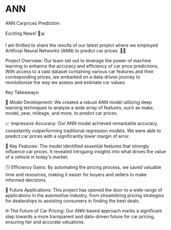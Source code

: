 # ANN
ANN Carprices Prediction

Exciting News! 🚗📊

I am thrilled to share the results of our latest project where we employed Artificial Neural Networks (ANN) to predict car prices. 🤖🚀

Project Overview:
Our team set out to leverage the power of machine learning to enhance the accuracy and efficiency of car price predictions. With access to a vast dataset containing various car features and their corresponding prices, we embarked on a data-driven journey to revolutionize the way we assess and estimate car values.

Key Takeaways:

🌟 Model Development: We created a robust ANN model utilizing deep learning techniques to analyze a wide array of features, such as make, model, year, mileage, and more, to predict car prices.

📈 Impressive Accuracy: Our ANN model achieved remarkable accuracy, consistently outperforming traditional regression models. We were able to predict car prices with a significantly lower margin of error.

🔑 Key Features: The model identified essential features that strongly influence car prices. It revealed intriguing insights into what drives the value of a vehicle in today's market.

🕒 Efficiency Gains: By automating the pricing process, we saved valuable time and resources, making it easier for buyers and sellers to make informed decisions.

🔮 Future Applications: This project has opened the door to a wide range of applications in the automotive industry, from streamlining pricing strategies for dealerships to assisting consumers in finding the best deals.

🌐 The Future of Car Pricing: Our ANN-based approach marks a significant step towards a more transparent and data-driven future for car pricing, ensuring fair and accurate valuations.
